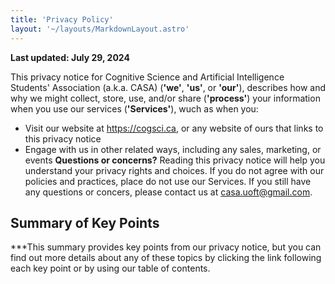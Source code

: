 ```yaml
---
title: 'Privacy Policy'
layout: '~/layouts/MarkdownLayout.astro'
---
```


**Last updated: July 29, 2024**

This privacy notice for Cognitive Science and Artificial Intelligence Students' Association (a.k.a. CASA) (**'we'**, **'us'**, or **'our'**), describes how and why we might collect, store, use, and/or share (**'process'**) your information when you use our services (**'Services'**), wuch as when you:
- Visit our website at <https://cogsci.ca>, or any website of ours that links to this privacy notice
- Engage with us in other related ways, including any sales, marketing, or events
**Questions or concerns?** Reading this privacy notice will help you understand your privacy rights and choices. If you do not agree with our policies and practices, place do not use our Services. If you still have any questions or concers, please contact us at <casa.uoft@gmail.com>.

## Summary of Key Points
***This summary provides key points from our privacy notice, but you can find out more details about any of these topics by clicking the link following each key point or by using our table of contents.